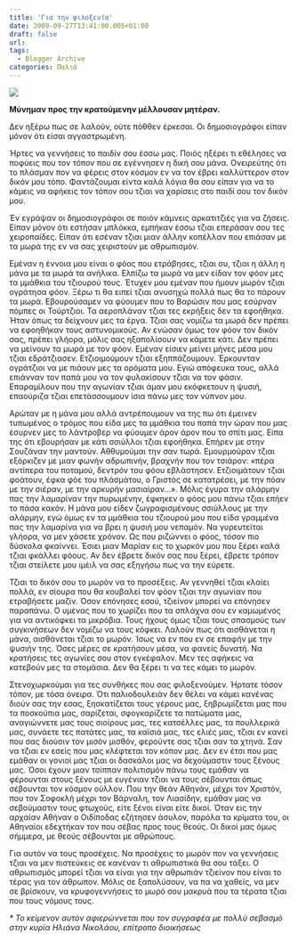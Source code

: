 ```yaml
---
title: 'Για την φιλοξενία'
date: 2009-09-27T13:41:00.005+01:00
draft: false
url: 
tags:
  - Blogger Archive
categories: Παλιά
---
```


[![](https://blogger.googleusercontent.com/img/b/R29vZ2xl/AVvXsEi_H9VY1LDFGDMl9dErd_PYtm0FfyKs5Lx6pwV_ZBH6r0F987bPGaN6DSGjgNjX5txutUEsQjE8rwNhuG-dHRxNgx5hpMgmhJDfvCoyvMgVKy5Ys_3sgX5hM0Ut599n_ydaIqOBjVGPzV0/s400/Image+6.png)](https://blogger.googleusercontent.com/img/b/R29vZ2xl/AVvXsEi_H9VY1LDFGDMl9dErd_PYtm0FfyKs5Lx6pwV_ZBH6r0F987bPGaN6DSGjgNjX5txutUEsQjE8rwNhuG-dHRxNgx5hpMgmhJDfvCoyvMgVKy5Ys_3sgX5hM0Ut599n_ydaIqOBjVGPzV0/s1600-h/Image+6.png)  
  

**Μύνημαν προς την κρατούμενην μέλλουσαν μητέραν.**  

  

Δεν ηξέρω πως σε λαλούν, ούτε πόθθεν έρκεσαι. Οι δημοσιογράφοι είπαν μόνον ότι είσαι αγγαστρωμένη.  
  
Ήρτες να γεννήσεις το παιδίν σου έσσω μας. Ποιός ηξέρει τι εθέλησες να ποφύεις που τον τόπον που σε εγέννησεν η δική σου μάνα. Ονειρεύτης ότι το πλάσμαν πον να φέρεις στον κόσμον εν να τον έβρει καλλύττερον στον δικόν μου τόπο. Φαντάζουμαι είντα καλά λόγια θα σου είπαν για να το κάμεις να αφήκεις τον τόπον σου τζιαι να χαρίσεις στο παιδί σου τον δικόν μου.  
  
Έν εγράψαν οι δημοσιογράφοι σε ποιόν κάμνεις αρκατιτζιές για να ζήσεις. Είπαν μόνον ότι εστήσαν μπλόκκα, εμπήκαν έσσω τζιαι επεράσαν σου τες χειροπαίδες. Είπαν ότι εσέναν τζιαι μιαν άλλην κοπέλλαν που επιάσαν με τα μωρά της εν να σας χειριστούν με αθρωπισμόν.  
  
Εμέναν η έννοια μου είναι ο φόος που ετράβησες, τζιαι συ, τζιαι η άλλη η μάνα με τα μωρά τα ανήλικα. Ελπίζω τα μωρά να μεν είδαν τον φόον μες τα μμάθκια του τζιουρού τους. Έτυχεν μου εμέναν που ήμουν μωρόν τζιαι ογράτησα φόον. Ξέρω τι θα ειπεί τζιαι ανυσηχώ πολλά πως θα το πάρουν τα μωρά. Εβουρούσαμεν να φύουμεν που το Βαρώσιν που μας εσύρναν πόμπες οι Τούρτζιοι. Τα αεροπλάναν τζιαι τες εκρήξεις δεν τα εφοήθηκα. Ήταν όπως τα δείχνουν μες τα έργα. Τζιαι σας νομίζω τα μωρά δεν πρέπει να εφοηθήκαν τους αστυνομικούς. Αν ενώσαν όμως τον φόον τον δικόν σας, πρέπει γλήορα, μόλις σας ηξαπολίσουν να κάμετε κάτι. Δεν πρέπει να μείνουν τα μωρά με τον φόον. Εμέναν είσιεν μείνει μήνες μέσα μου τζιαι εδράτζιασεν. Ετζιοιμούμουν τζιαι εξηππάζουμουν. Έρκουνταν ογράτζιοι να με πιάουν μες τα ορόματα μου. Εγιώ απόφευκα τους, αλλά επιάνναν τον παπά μου να τον φυλακίσουν τζιαι να τον φάσιν. Επαραμίλουν που την αγωνίαν τζιαι άμαν μου εκόφκετουν η ψυσιή, επαούριζα τζιαι επετάσσουμουν ίσια πάνω μες τον νύπνον μου.  
  
Αρώταν με η μάνα μου αλλά αντρέπουμουν να της πω ότι έμεινεν τυπωμένος ο τρόμος που είδα μες τα μμάθκια του παπά την ώραν που μας έσυρνεν μες το λάντροβερ να φύουμεν άρον άρον που το σπίτι μας. Είπα της ότι εβουρήσαν με κάτι σσιύλλοι τζιαι εφοήθηκα. Επήρεν με στην Σουζάναν την μαντούν. Αθθυμούμαι την σαν τωρά. Εμουρμούραν τζιαι εξόρκιζεν με μιαν φωνήν αδρωπινήν, βραχνήν που τον τσιάρον: «πέρα αντίπερα του ποταμού, δεντρόν του φόου εβλάστησεν. Ετζιοιμάτουν τζιαι φοάτουν, έφκα φόε του πλάσμάτου, ο Γριστός σε κατατρέσει, με την πόαν με την σιέραν, με την αρκυρήν μασιαίραν...». Μόλις έγυρα την αλάρμην πας την λαμαρίναν την πυρωμένην, έφκηκεν ο φόος μου πάνω τζιαι επήεν το πάσα κακόν. Η μάνα μου είδεν ζωγραφισμένους σσιύλλους με την αλάρμην, εγώ όμως εν τα μμάθκια του τζιουρού μου που είδα γραμμένα πας την λαμαρίνα για να βρει η ψυσιή μου νεπαμόν. Να γυρευτείται γλήορα, να μεν χάσετε χρόνον. Ως που ριζώννει ο φόος, τόσον πιο δύσκολα φκαίννει. Έσιει μιαν Μαρίαν εις το χωρκόν μου που ξέρει καλά τζιαι φκάλλει φόους. Αν δεν έβρετε δικόν σας που ξέρει, έβρετε τρόπον τζιαι στείλετε μου ιμέιλ να σας εξηγήσω πως να την εύρετε.  
  
Τζιαι το δικόν σου το μωρόν να το προσέξεις. Αν γεννηθεί τζιαι κλαίει πολλά, εν σίουρα που θα κουβαλεί τον φόον τζιαι την αγωνίαν που ετραβήσετε μαζίν. Όσον επόνησες εσού, τζιείνον μπορεί να επόνησεν παραπάνω. Ο υμένας που το χωρίζει που τα σπλάχνα σου εν καμωμένος για να αντικόφκει τα μικρόβια. Τους ήχους όμως τζιαι τους σπασμούς των συγκινήσεων δεν νομίζω να τους κόφκει. Λαλούν πως ότι αισθάνεται η μάνα, αισθάνεται τζιαι το μωρόν. Ίσως να εν που εν σε επαφήν με την ψυσιήν της. Όσες μέρες σε κρατήσουν μέσα, να φανείς δυνατή. Να κρατήσεις τες αγωνίες σου στον εγκέφαλον. Μεν τες αφήκεις να κατεβούν μες τα στομάσια. Δεν θα ξέρει τι να τες κάμει το μωρόν.  
  
Στενοχωρκούμαι για τες συνθήκες που σας φιλοξενούμεν. Ήρτατε τόσον τόπον, με τόσα όνειρα. Ότι παλιοδουλειάν δεν θέλει να κάμει κανένας διούν σας την εσας, ξησκατίζεται τους γέρους μας, ξηβρωμίζεται μας που τα ποσκούπια μας, σαρίζεται, σφογκαρίζετε τα πατώματα μας, αναγιώννετε μας τους σιοίρους μας, τες κατσέλλες μας, τα πουλλερικά μας, συνάετε τες πατάτες μας, τα καϊσιά μας, τες ελιές μας, τζιαι εν κανεί που σας διούσιν τον μισόν μισθόν, φερούντε σας τζιαι σαν τα χτηνά. Σαν να τζιαι εν εσείς που μας κλέφτεται τον κόπον μας. Δεν εν έτσι που μας εμάθαν οι γονιοί μας τζιαι οι δασκάλοι μας να δεχούμαστιν τους ξένους μας. Όσοι έχουν μιαν τσίππαν πολιτισμόν πάνω τους εμάθαν να φέρουνται στους ξένους με ευγένιαν τζιαι να τους σέβουνται όπως σέβουνται τον κόσμον ούλλον. Που την θεάν Αθηνάν, μέχρι τον Χριστόν, που τον Σοφοκλή μέχρι τον Βάρναλη, τον Λιασίδην, εμάθαν μας να σεβούμαστιν τους φτωχούς, είτε ξένοι είναι είτε δικοί. Όταν εις την αρχαίαν Αθήναν ο Οιδίποδας εζήτησεν άσυλον, παρόλα τα κρίματα του, οι Αθηναίοι εδεχτήκαν τον που σέβας προς τους θεούς. Οι δικοί μας όμως σήμμερα, με θεούς σέβουνται με αθρώπους.  
  
Για αυτόν να τους προσέχεις. Να προσέχεις το μωρόν πον να γεννήσεις τζιαι να μεν πιστεύκεις σε κανέναν τι αθρωπιστικά θα σου τάξει. Ο αθρωπισμός μπορεί τζιαι να είναι για την αθρωπιάν τζιείνον που είναι το τέρας για τον άθρωπον. Μόλις σε ξαπολύσουν, να πα να χαθείς, να μεν σε βρίσκουν, να κρυφογεννήσεις το μωρό σου μακρυά που τα τέρατα τζιαι που τους νόμους τους.

  

  

  

_\* Το κείμενον αυτόν αφιερώννεται που τον συγραφέα με πολλύ σεβασμό στην κυρία Ηλιάνα Νικολάου, επίτροπο διοικήσεως_
